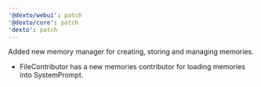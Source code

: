 ```yaml
---
'@dexto/webui': patch
'@dexto/core': patch
'dexto': patch
---
```


Added new memory manager for creating, storing and managing memories.
- FileContributor has a new memories contributor for loading memories into SystemPrompt.
